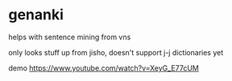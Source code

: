 # genanki
helps with sentence mining from vns

only looks stuff up from jisho, doesn't support j-j dictionaries yet

demo https://www.youtube.com/watch?v=XeyG_E77cUM
